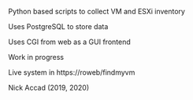 Python based scripts to collect VM and ESXi inventory

Uses PostgreSQL to store data

Uses CGI from web as a GUI frontend

Work in progress

Live system in https://roweb/findmyvm

Nick Accad (2019, 2020)
